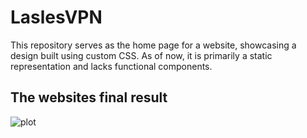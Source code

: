# LaslesVPN

This repository serves as the home page for a website,
showcasing a design built using  custom CSS. As of now,
it is primarily a static representation and lacks functional components.


## The websites final result


![plot](web.png)

